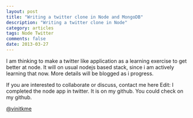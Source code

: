 ```yaml
---
layout: post
title: "Writing a twitter clone in Node and MongoDB"
description: "Writing a twitter clone in Node"
category: articles
tags: Node Twitter
comments: false
date: 2013-03-27
---
```


I am thinking to make a twitter like application as a learning exercise 
to get better at node. It will on usual nodejs based stack, since i am actively 
learning that now. More details will be blogged as i progress.

If you are interested to collaborate or discuss, contact me here
Edit: I completed the node app in twitter. It is on my github. You could check on my github.

[@vinitkme](http://twitter.com/vinitkme)

